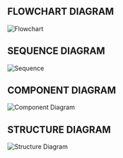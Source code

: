 FLOWCHART DIAGRAM
-----------------------------------------------------------------------------------------------------------------------------------------------------------------------------------
![Flowchart](https://user-images.githubusercontent.com/98872937/154654048-938bde05-e832-4c91-a360-cba4fbb6db12.jpeg)

SEQUENCE DIAGRAM
-----------------------------------------------------------------------------------------------------------------------------------------------------------------------------------
![Sequence](https://user-images.githubusercontent.com/98872937/153473273-c6796a46-b036-4468-971f-95b48dce87c0.jpeg)

COMPONENT DIAGRAM
-----------------------------------------------------------------------------------------------------------------------------------------------------------------------------------
![Component Diagram](https://user-images.githubusercontent.com/98872937/156582035-9e68efa9-7c68-45b8-a268-f48d10cd1566.jpg)

STRUCTURE DIAGRAM
-----------------------------------------------------------------------------------------------------------------------------------------------------------------------------------
![Structure Diagram](https://user-images.githubusercontent.com/98872937/156578499-75320acf-e713-47c1-a45d-1398039a8cc8.jpg)

